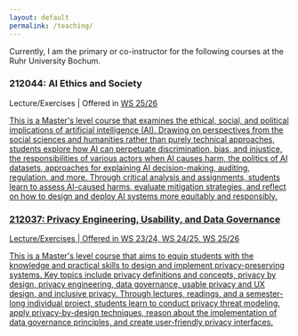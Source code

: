 ```yaml
---
layout: default
permalink: /teaching/
---
```


Currently, I am the primary or co-instructor for the following courses at the Ruhr University Bochum.

<h3>212044: AI Ethics and Society</h3>

Lecture/Exercises \| Offered in 
<a href="https://vvz.ruhr-uni-bochum.de/campus/all/event.asp?gguid=0xE1CC2BF89382409FB7809D38FFA9A119&from=vvz&mode=own&tabID=1&tguid=0x72A1F066AE364472A0A8EFF9E1FC2DD1&objgguid=0x5F1DD6158D6F4B79A8B5DDFBB97D5954&lang=en">WS 25/26 <br>

This is a Master's level course that examines the ethical, social, and political implications of artificial intelligence (AI). Drawing on perspectives from the social sciences and humanities rather than purely technical approaches, students explore how AI can perpetuate discrimination, bias, and injustice, the responsibilities of various actors when AI causes harm, the politics of AI datasets, approaches for explaining AI decision-making, auditing, regulation, and more. Through critical analysis and assignments, students learn to assess AI-caused harms, evaluate mitigation strategies, and reflect on how to design and deploy AI systems more equitably and responsibly.

<h3>212037: Privacy Engineering, Usability, and Data Governance</h3>

Lecture/Exercises \| Offered in 
<a href="https://vvz.ruhr-uni-bochum.de/campus/all/event.asp?objgguid=0xD0C0CFECBD8D45DAA33FE5EA0EDFE168&from=vvz&gguid=0x8FE58F12391F452E9B82D7752184BA0F&mode=own&tguid=0x9D4A62BEDC1545CCA9363F44843B7C6F&lang=en">WS 23/24, 
<a href="https://vvz.ruhr-uni-bochum.de/campus/all/event.asp?gguid=0x95FB65661B424DA5BB2147D48AF47599&from=vvz&mode=own&tabID=1&tguid=0x5980070F0C7A42899012ACFE7660AC4B&objgguid=0x52658EAC266246228EC60584DE3EA629&lang=en">WS 24/25, 
<a href="https://vvz.ruhr-uni-bochum.de/campus/all/event.asp?objgguid=0x5F1DD6158D6F4B79A8B5DDFBB97D5954&from=vvz&gguid=0xFC1D3AA9F85447F3833E3669D02D5765&mode=own&tguid=0x72A1F066AE364472A0A8EFF9E1FC2DD1&lang=en">WS 25/26 <br>

This is a Master's level course that aims to equip students with the knowledge and practical skills to design and implement privacy-preserving systems. Key topics include privacy definitions and concepts, privacy by design, privacy engineering, data governance, usable privacy and UX design, and inclusive privacy. Through lectures, readings, and a semester-long individual project, students learn to conduct privacy threat modeling, apply privacy-by-design techniques, reason about the implementation of data governance principles, and create user-friendly privacy interfaces.